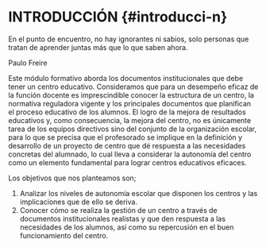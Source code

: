# INTRODUCCIÓN {#introducci-n}

En el punto de encuentro, no hay ignorantes ni sabios, solo personas que tratan de aprender juntas más que lo que saben ahora.

Paulo Freire

Este módulo formativo aborda los documentos institucionales que debe tener un centro educativo. Consideramos que para un desempeño eficaz de la función docente es imprescindible conocer la estructura de un centro, la normativa reguladora vigente y los principales documentos que planifican el proceso educativo de los alumnos. El logro de la mejora de resultados educativos y, como consecuencia, la mejora del centro, no es únicamente tarea de los equipos directivos sino del conjunto de la organización escolar, para lo que se precisa que el profesorado se implique en la definición y desarrollo de un proyecto de centro que dé respuesta a las necesidades concretas del alumnado, lo cual lleva a considerar la autonomía del centro como un elemento fundamental para lograr centros educativos eficaces.

Los objetivos que nos planteamos son;

1.  Analizar los niveles de autonomía escolar que disponen los centros y las implicaciones que de ello se deriva.
2.  Conocer  cómo se realiza la gestión de un centro a través de documentos institucionales realistas y que den respuesta a las necesidades de los alumnos, así como su repercusión en el buen funcionamiento del centro.